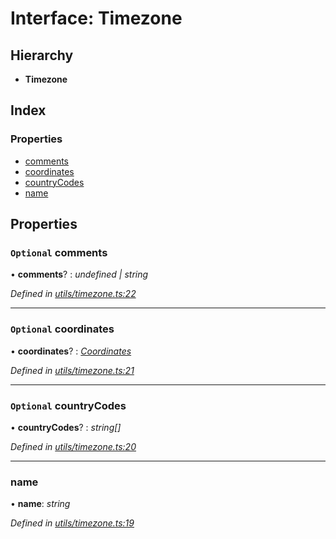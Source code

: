# Interface: Timezone

## Hierarchy

* **Timezone**

## Index

### Properties

* [comments](_utils_timezone_.timezone.md#optional-comments)
* [coordinates](_utils_timezone_.timezone.md#optional-coordinates)
* [countryCodes](_utils_timezone_.timezone.md#optional-countrycodes)
* [name](_utils_timezone_.timezone.md#name)

## Properties

### `Optional` comments

• **comments**? : *undefined | string*

*Defined in [utils/timezone.ts:22](https://github.com/celo-org/celo-monorepo/blob/master/packages/sdk/network-utils/src/utils/timezone.ts#L22)*

___

### `Optional` coordinates

• **coordinates**? : *[Coordinates](_utils_timezone_.coordinates.md)*

*Defined in [utils/timezone.ts:21](https://github.com/celo-org/celo-monorepo/blob/master/packages/sdk/network-utils/src/utils/timezone.ts#L21)*

___

### `Optional` countryCodes

• **countryCodes**? : *string[]*

*Defined in [utils/timezone.ts:20](https://github.com/celo-org/celo-monorepo/blob/master/packages/sdk/network-utils/src/utils/timezone.ts#L20)*

___

###  name

• **name**: *string*

*Defined in [utils/timezone.ts:19](https://github.com/celo-org/celo-monorepo/blob/master/packages/sdk/network-utils/src/utils/timezone.ts#L19)*
